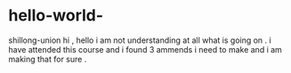 # hello-world-
shillong-union 
hi , hello i am not understanding at all what is going on . i have attended this course and i found 3 ammends i need to make and i am making that for sure .
